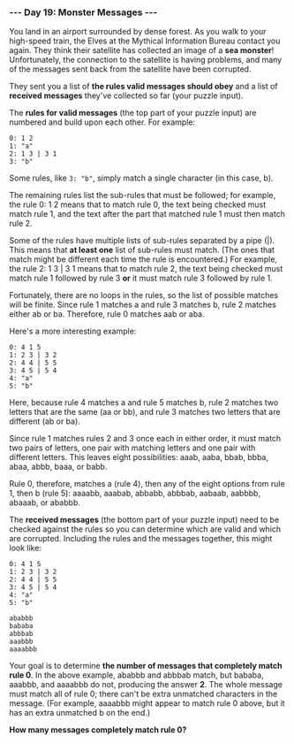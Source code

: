 ### --- Day 19: Monster Messages ---
You land in an airport surrounded by dense forest. As you walk to your high-speed train, the Elves at the Mythical Information Bureau contact you again. They think their satellite has collected an image of a **sea monster**! Unfortunately, the connection to the satellite is having problems, and many of the messages sent back from the satellite have been corrupted.

They sent you a list of **the rules valid messages should obey** and a list of **received messages** they've collected so far (your puzzle input).

The **rules for valid messages** (the top part of your puzzle input) are numbered and build upon each other. For example:

```
0: 1 2
1: "a"
2: 1 3 | 3 1
3: "b"
```

Some rules, like ```3: "b"```, simply match a single character (in this case, b).

The remaining rules list the sub-rules that must be followed; for example, the rule 0: 1 2 means that to match rule 0, the text being checked must match rule 1, and the text after the part that matched rule 1 must then match rule 2.

Some of the rules have multiple lists of sub-rules separated by a pipe (|). This means that **at least one** list of sub-rules must match. (The ones that match might be different each time the rule is encountered.) For example, the rule 2: 1 3 | 3 1 means that to match rule 2, the text being checked must match rule 1 followed by rule 3 **or** it must match rule 3 followed by rule 1.

Fortunately, there are no loops in the rules, so the list of possible matches will be finite. Since rule 1 matches a and rule 3 matches b, rule 2 matches either ab or ba. Therefore, rule 0 matches aab or aba.

Here's a more interesting example:

```
0: 4 1 5
1: 2 3 | 3 2
2: 4 4 | 5 5
3: 4 5 | 5 4
4: "a"
5: "b"
```

Here, because rule 4 matches a and rule 5 matches b, rule 2 matches two letters that are the same (aa or bb), and rule 3 matches two letters that are different (ab or ba).

Since rule 1 matches rules 2 and 3 once each in either order, it must match two pairs of letters, one pair with matching letters and one pair with different letters. This leaves eight possibilities: aaab, aaba, bbab, bbba, abaa, abbb, baaa, or babb.

Rule 0, therefore, matches a (rule 4), then any of the eight options from rule 1, then b (rule 5): aaaabb, aaabab, abbabb, abbbab, aabaab, aabbbb, abaaab, or ababbb.

The **received messages** (the bottom part of your puzzle input) need to be checked against the rules so you can determine which are valid and which are corrupted. Including the rules and the messages together, this might look like:

```
0: 4 1 5
1: 2 3 | 3 2
2: 4 4 | 5 5
3: 4 5 | 5 4
4: "a"
5: "b"

ababbb
bababa
abbbab
aaabbb
aaaabbb
```

Your goal is to determine **the number of messages that completely match rule 0**. In the above example, ababbb and abbbab match, but bababa, aaabbb, and aaaabbb do not, producing the answer **2**. The whole message must match all of rule 0; there can't be extra unmatched characters in the message. (For example, aaaabbb might appear to match rule 0 above, but it has an extra unmatched b on the end.)

**How many messages completely match rule 0?**